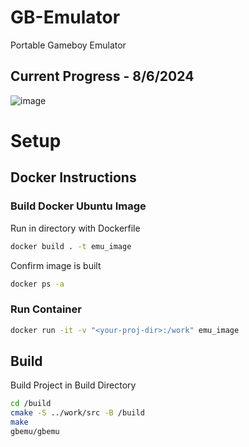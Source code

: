 # GB-Emulator

Portable Gameboy Emulator

## Current Progress - 8/6/2024

![image](https://github.com/user-attachments/assets/b52a1d06-f110-4402-aee2-a5ba466698b6)

# Setup

## Docker Instructions

### Build Docker Ubuntu Image

Run in directory with Dockerfile

```bash
docker build . -t emu_image
```

Confirm image is built

```bash
docker ps -a
```

### Run Container

```bash
docker run -it -v "<your-proj-dir>:/work" emu_image
```

## Build

Build Project in Build Directory

```bash
cd /build
cmake -S ../work/src -B /build
make
gbemu/gbemu
```

